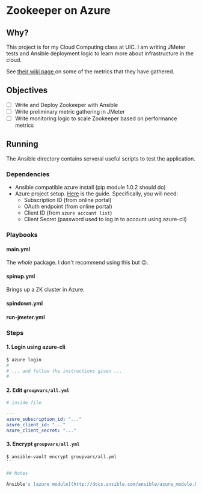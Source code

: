 # Zookeeper on Azure

## Why?

This project is for my Cloud Computing class at UIC. I am writing JMeter tests and Ansible deployment logic to learn more about infrastructure in the cloud.

See [their wiki page ](https://cwiki.apache.org/confluence/display/ZOOKEEPER/ServiceLatencyOverview) on some of the metrics that they have gathered.

## Objectives

- [ ] Write and Deploy Zookeeper with Ansible
- [ ] Write preliminary metric gathering in JMeter
- [ ] Write monitoring logic to scale Zookeeper based on performance metrics

## Running

The Ansible directory contains serveral useful scripts to test the application.

### Dependencies

* Ansible compatible azure install (pip module 1.0.2 should do)
* Azure project setup. [Here](https://azure-sdk-for-python.readthedocs.org/en/latest/resourcemanagementauthentication.html) is the guide.
  Specifically, you will need:
  * Subscription ID (from online portal)
  * OAuth endpoint (from online portal)
  * Client ID (from `azure account list`)
  * Client Secret (password used to log in to account using azure-cli)

### Playbooks

#### main.yml

The *whole* package. I don't recommend using this but :wink:.

#### spinup.yml

Brings up a ZK cluster in Azure.

#### spindown.yml

#### run-jmeter.yml

### Steps

#### 1. Login using azure-cli

```bash
$ azure login
#
# ... and follow the instructions given ...
#
```

#### 2. Edit `groupvars/all.yml`

```yaml
# inside file

---
azure_subscription_id: "..."
azure_client_id: "..."
azure_client_secret: "..."
```

#### 3. Encrypt `groupvars/all.yml`

```bash
$ ansible-vault encrypt groupvars/all.yml
``

## Notes

Ansible's [azure module](http://docs.ansible.com/ansible/azure_module.html) is compatible with an older version of the azure package on pip. I have (hastily) written a new module to interface with [azure 1.0.2](https://pypi.python.org/pypi/azure/1.0.2)
